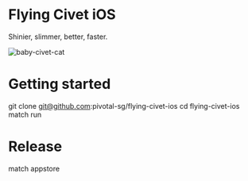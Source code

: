 # Flying Civet iOS

Shinier, slimmer, better, faster.

![baby-civet-cat](https://camo.githubusercontent.com/08d9dbcbfee8b005869943189a8d05c342126254/687474703a2f2f6c2e79696d672e636f6d2f616f2f323031322f6e6577732f6f63746f6265722f6f637431312d63697665742d6361745f3633302e6a7067)

# Getting started

git clone git@github.com:pivotal-sg/flying-civet-ios
cd flying-civet-ios
match run

# Release
match appstore
